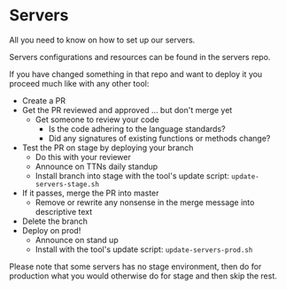 # Servers

All you need to know on how to set up our servers.

Servers configurations and resources can be found in the servers repo.

If you have changed  something in that repo and want to deploy it you proceed much like with any other tool: 
- Create a PR
- Get the PR reviewed and approved ... but don't merge yet
    - Get someone to review your code
      - Is the code adhering to the language standards?
      - Did any signatures of existing functions or methods change?
- Test the PR on stage by deploying your branch
    - Do this with your reviewer
    - Announce on TTNs daily standup
    - Install branch into stage with the tool's update script: `update-servers-stage.sh`
- If it passes, merge the PR into master
    - Remove or rewrite any nonsense in the merge message into descriptive text
- Delete the branch
- Deploy on prod!
    - Announce on stand up
    - Install with the tool's update script: `update-servers-prod.sh`

Please note that some servers has no stage environment, then do for production what you would otherwise do for stage and then skip the rest.